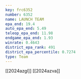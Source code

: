 ```yaml
---
key: frc6352
number: 6352
name: LAUNCH TEAM
epa_end: 19.4
auto_epa_end: 5.49
teleop_epa_end: 11.98
endgame_epa_end: 1.93
winrate: 0.4643
district_epa_rank: 491
district_epa_percentile: 0.7274
type: Team
---
```

[[2024azgl]]
[[2024azva]]
